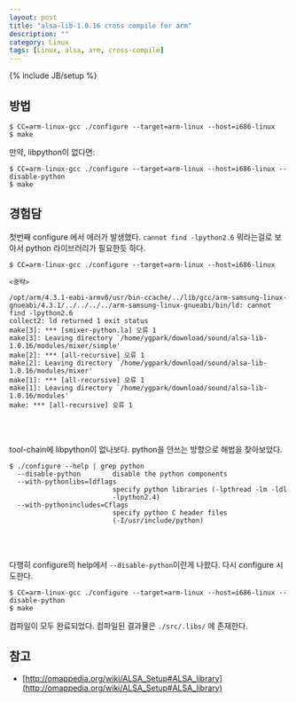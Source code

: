 ```yaml
---
layout: post
title: "alsa-lib-1.0.16 cross compile for arm"
description: ""
category: Linux
tags: [Linux, alsa, arm, cross-compile]
---
```

{% include JB/setup %}


## 방법

	$ CC=arm-linux-gcc ./configure --target=arm-linux --host=i686-linux
	$ make

만약, libpython이 없다면:

	$ CC=arm-linux-gcc ./configure --target=arm-linux --host=i686-linux --disable-python
	$ make



## 경험담


첫번째 configure 에서 에러가 발생했다. `cannot find -lpython2.6` 뭐라는걸로 보아서 python 라이브러리가 필요한듯 하다. 

	$ CC=arm-linux-gcc ./configure --target=arm-linux --host=i686-linux
	
	<중략>
	
    /opt/arm/4.3.1-eabi-armv6/usr/bin-ccache/../lib/gcc/arm-samsung-linux-gnueabi/4.3.1/../../../../arm-samsung-linux-gnueabi/bin/ld: cannot find -lpython2.6
    collect2: ld returned 1 exit status
    make[3]: *** [smixer-python.la] 오류 1
    make[3]: Leaving directory `/home/ygpark/download/sound/alsa-lib-1.0.16/modules/mixer/simple'
    make[2]: *** [all-recursive] 오류 1
    make[2]: Leaving directory `/home/ygpark/download/sound/alsa-lib-1.0.16/modules/mixer'
    make[1]: *** [all-recursive] 오류 1
    make[1]: Leaving directory `/home/ygpark/download/sound/alsa-lib-1.0.16/modules'
    make: *** [all-recursive] 오류 1

</br>
</br>

tool-chain에 libpython이 없나보다. python을 안쓰는 방향으로 해법을 찾아보았다.


    $ ./configure --help | grep python
      --disable-python        disable the python components
      --with-pythonlibs=ldflags
                              specify python libraries (-lpthread -lm -ldl
                              -lpython2.4)
      --with-pythonincludes=Cflags
                              specify python C header files
                              (-I/usr/include/python)

</br>
</br>

다행히 configure의 help에서 `--disable-python`이란게 나왔다. 다시 configure 시도한다.


	$ CC=arm-linux-gcc ./configure --target=arm-linux --host=i686-linux --disable-python
	$ make


컴파일이 모두 완료되었다. 컴파일된 결과물은 `./src/.libs/` 에 존재한다.


## 참고

- [http://omappedia.org/wiki/ALSA_Setup#ALSA_library](http://omappedia.org/wiki/ALSA_Setup#ALSA_library)


